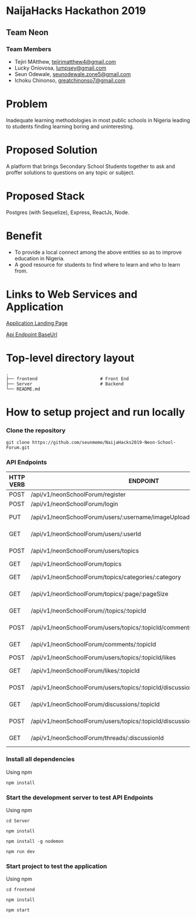 # NaijaHacks Hackathon 2019

## Team Neon

### Team Members

- Tejiri MAtthew, tejirimatthew4@gmail.com
- Lucky Oniovosa, lumpsey@gmail.com
- Seun Odewale, seunodewale.zone5@gmail.com
- Ichoku Chinonso, greatchinonso7@gmail.com


# Problem

Inadequate learning methodologies in most public schools in Nigeria leading to students finding learning boring and uninteresting.

# Proposed Solution

A platform that brings Secondary School Students together to ask and proffer solutions to questions on any topic or subject.

# Proposed Stack

Postgres (with Sequelize), Express, ReactJs, Node.

# Benefit

- To provide a local connect among the above entities so as to
improve education in Nigeria.
- A good resource for students to find where to learn and who to learn from.

# Links to Web Services and Application

[Application Landing Page](http://neon-school-forum.s3-website-us-east-1.amazonaws.com)

[Api Endpoint BaseUrl](http://3.226.63.91/)

# Top-level directory layout

    .
    ├── frontend                        # Front End
    ├── Server                          # Backend
    └── README.md   


# How to setup project and run locally

### Clone the repository 

```
git clone https://github.com/seunmeme/NaijaHacks2019-Neon-School-Forum.git
```

### API Endpoints

| HTTP VERB     | ENDPOINT                                                                                 | FUNCTIONALITY                  |
| ------------- |------------------------------------------------------------------------------------------| ------------------------------|
| POST          | /api/v1/neonSchoolForum/register                                                         | Ceate new user         |
| POST          | /api/v1/neonSchoolForum/login                                                            | Users login    |
| PUT           | /api/v1/neonSchoolForum/users/:username/imageUpload                                      | Upload profile picture  |
| GET           | /api/v1/neonSchoolForum/users/:userId                                                    | Get a particular user   |
| POST          | /api/v1/neonSchoolForum/users/topics                                                     | Create a new topic    |
| GET           | /api/v1/neonSchoolForum/topics                                                           | Get all topics    |
| GET           | /api/v1/neonSchoolForum/topics/categories/:category                                      | Filter topics by category   |
| GET           | /api/v1/neonSchoolForum/topics/:page/:pageSize                                           | Get Paginated topics    |
| GET           | /api/v1/neonSchoolForum//topics/:topicId                                                 | Get a particular topic    |
| POST          | /api/v1/neonSchoolForum/users/topics/:topicId/comments                           | Add a new comment |
| GET           | /api/v1/neonSchoolForum/comments/:topicId                                                | Get comments by topicId |
| POST          | /api/v1/neonSchoolForum/users/topics/:topicId/likes                              | Post likes |
| GET           | /api/v1/neonSchoolForum/likes/:topicId                                                   | Get likes by topicId |
| POST          | /api/v1/neonSchoolForum/users/topics/:topicId/discussions                        | Add a new discussion |
| GET           | /api/v1/neonSchoolForum/discussions/:topicId                                             | Get discussions by topicId |
| POST          | /api/v1/neonSchoolForum/users/topics/:topicId/discussions/:discussionId/threads  | Add a new answer |
| GET           | /api/v1/neonSchoolForum/threads/:discussionId                                            | Get answers by discussionId |

### Install all dependencies

Using npm

```
npm install
```

### Start the development server to test API Endpoints

Using npm

```
cd Server
```
```
npm install
```
```
npm install -g nodemon
```
```
npm run dev
```

### Start project to test the application


Using npm

```
cd frontend
```
```
npm install
```
```
npm start
```
